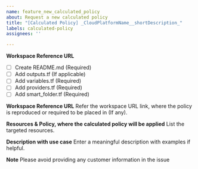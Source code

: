 ```yaml
---
name: feature_new_calculated_policy
about: Request a new calculated policy
title: "[Calculated Policy] _CloudPlatformName__shortDescription_"
labels: calculated-policy
assignees: ''

---
```

**Workspace Reference URL**
- [ ] Create README.md (Required)
- [ ] Add outputs.tf (If applicable)
- [ ] Add variables.tf (Required)
- [ ] Add providers.tf (Required)
- [ ] Add smart_folder.tf (Required)

**Workspace Reference URL**
Refer the workspace URL link, where the policy is reproduced or required to be placed in (If any). 





**Resources & Policy, where the calculated policy will be applied**
List the targeted resources. 




**Description with use case**
Enter a meaningful description with examples if helpful.



**Note**
Please avoid providing any customer information in the issue
